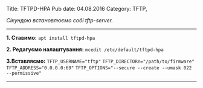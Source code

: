 Title: TFTPD-HPA
Pub date: 04.08.2016
Category: TFTP, 

_Сікундою встановлюємо собі tftp-server._

-----

**1. Ставимо:**
`apt install tftpd-hpa`

**2. Редагуємо налаштування:**
`mcedit /etc/default/tftpd-hpa`

**3.Вставляємо:**
`TFTP_USERNAME="tftp"`
`TFTP_DIRECTORY="/path/to/firmware"`
`TFTP_ADDRESS="0.0.0.0:69"`
`TFTP_OPTIONS="--secure --create --umask 022 --permissive"`

-----